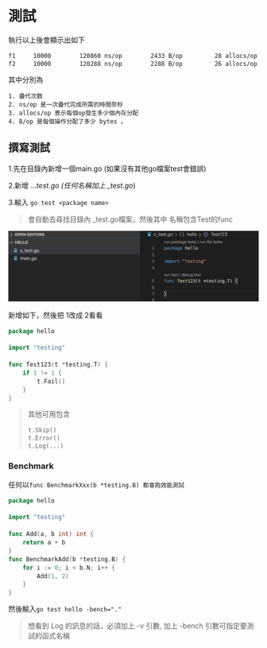 # 測試

執行以上後會顯示出如下

```text
f1     10000        120860 ns/op        2433 B/op         28 allocs/op
f2     10000        120288 ns/op        2288 B/op         26 allocs/op
```

其中分別為

```text
1. 疊代次数
2. ns/op 是一次疊代完成所需的時間奈秒
3. allocs/op 表示每個op發生多少個內存分配
4. B/op 是每個操作分配了多少 bytes 。
```

## 撰寫測試

1.先在目錄內新增一個main.go \(如果沒有其他go檔案test會錯誤\)

2.新增 ..._test.go \(任何名稱加上 \_test.go_\)

3.輸入 `go test <package name>`

> 會自動去尋找目錄內 \_test.go檔案，然後其中 名稱包含Test的func

![](.gitbook/assets/螢幕快照%202020-02-05%20上午10.37.07.png)

新增如下，然後把 1改成 2看看

```go
package hello

import "testing"

func Test123(t *testing.T) {
    if 1 != 1 {
        t.Fail()
    }
}
```

> 其他可用包含
>
> ```text
> t.Skip()
> t.Error()
> t.Log(...)
> ```

### Benchmark

任何以`func BenchmarkXxx(b *testing.B) 都會跑效能測試`

```go
package hello

import "testing"

func Add(a, b int) int {
    return a + b
}
func BenchmarkAdd(b *testing.B) {
    for i := 0; i < b.N; i++ {
        Add(1, 2)
    }
}
```

然後輸入`go test hello -bench="."`

> 想看到 Log 的訊息的話，必須加上 -v 引數, 加上 -bench 引數可指定要測試的函式名稱

